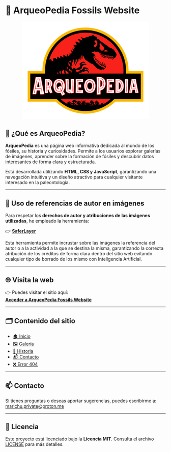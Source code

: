 # 🦖 ArqueoPedia Fossils Website

<div align="center">
    <img src="images/logo.png" alt="Logo ArqueoPedia" width="400"/>
</div>

## 🌿 ¿Qué es ArqueoPedia?

**ArqueoPedia** es una página web informativa dedicada al mundo de los fósiles, su historia y curiosidades. Permite a los usuarios explorar galerías de imágenes, aprender sobre la formación de fósiles y descubrir datos interesantes de forma clara y estructurada.

Está desarrollada utilizando **HTML, CSS y JavaScript**, garantizando una navegación intuitiva y un diseño atractivo para cualquier visitante interesado en la paleontología.

---

## 🔖 Uso de referencias de autor en imágenes

Para respetar los **derechos de autor y atribuciones de las imágenes utilizadas**, he empleado la herramienta:

👉 [**SaferLayer**](https://saferlayer.com/)

Esta herramienta permite incrustar sobre las imágenes la referencia del autor o a la actividad a la que se destina la misma, garantizando la correcta atribución de los créditos de forma clara dentro del sitio web evitando cualquier tipo de borrado de los mismo con Inteligencia Artificial.

---

## 🌐 Visita la web

👉 Puedes visitar el sitio aquí:  
[**Acceder a ArqueoPedia Fossils Website**](https://marichu-kt.github.io/ArqueoPedia-Fossils-Website)

---

## 🗂️ Contenido del sitio

- [🏠 Inicio](index.html)
- [🖼️ Galería](galeria.html)
- [📜 Historia](historia.html)
- [📬 Contacto](contacto.html)
- [❌ Error 404](404.html)

---

## 📫 Contacto

Si tienes preguntas o deseas aportar sugerencias, puedes escribirme a:  
[marichu.private@proton.me](mailto:marichu.private@proton.me)

---

## 📄 Licencia

Este proyecto está licenciado bajo la **Licencia MIT**. Consulta el archivo [LICENSE](LICENSE) para más detalles.
